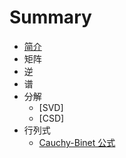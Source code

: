 # Summary

-   [简介](README.md)
-   矩阵
-   逆
-   谱
-   分解
    -   [SVD]
    -   [CSD]
-   行列式
    -   [Cauchy-Binet 公式](posts/determinant/Cauchy-Binet.md)
